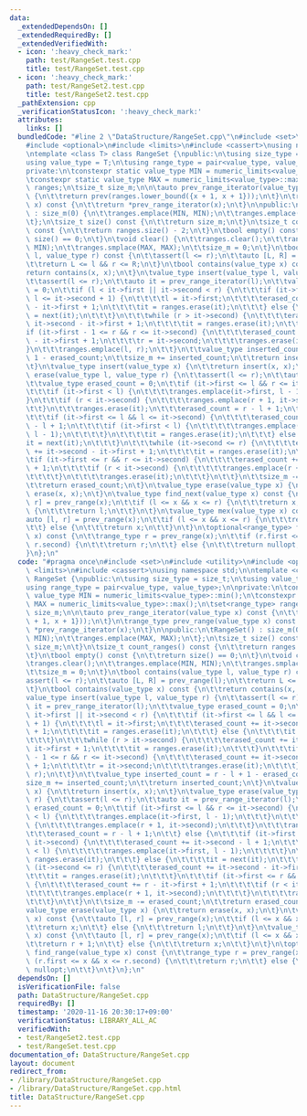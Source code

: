 ```yaml
---
data:
  _extendedDependsOn: []
  _extendedRequiredBy: []
  _extendedVerifiedWith:
  - icon: ':heavy_check_mark:'
    path: test/RangeSet.test.cpp
    title: test/RangeSet.test.cpp
  - icon: ':heavy_check_mark:'
    path: test/RangeSet2.test.cpp
    title: test/RangeSet2.test.cpp
  _pathExtension: cpp
  _verificationStatusIcon: ':heavy_check_mark:'
  attributes:
    links: []
  bundledCode: "#line 2 \"DataStructure/RangeSet.cpp\"\n#include <set>\n#include <utility>\n\
    #include <optional>\n#include <limits>\n#include <cassert>\nusing namespace std;\n\
    \ntemplate <class T> class RangeSet {\npublic:\n\tusing size_type = size_t;\n\t\
    using value_type = T;\n\tusing range_type = pair<value_type, value_type>;\n\n\
    private:\n\tconstexpr static value_type MIN = numeric_limits<value_type>::min();\n\
    \tconstexpr static value_type MAX = numeric_limits<value_type>::max();\n\tset<range_type>\
    \ ranges;\n\tsize_t size_m;\n\n\tauto prev_range_iterator(value_type x) const\
    \ {\n\t\treturn prev(ranges.lower_bound({x + 1, x + 1}));\n\t}\n\trange_type prev_range(value_type\
    \ x) const {\n\t\treturn *prev_range_iterator(x);\n\t}\n\npublic:\n\tRangeSet()\
    \ : size_m(0) {\n\t\tranges.emplace(MIN, MIN);\n\t\tranges.emplace(MAX, MAX);\n\
    \t};\n\tsize_t size() const {\n\t\treturn size_m;\n\t}\n\tsize_t count_ranges()\
    \ const {\n\t\treturn ranges.size() - 2;\n\t}\n\tbool empty() const {\n\t\treturn\
    \ size() == 0;\n\t}\n\tvoid clear() {\n\t\tranges.clear();\n\t\tranges.emplace(MIN,\
    \ MIN);\n\t\tranges.smplace(MAX, MAX);\n\t\tsize_m = 0;\n\t}\n\tbool contains(value_type\
    \ l, value_type r) const {\n\t\tassert(l <= r);\n\t\tauto [L, R] = prev_range(l);\n\
    \t\treturn L <= l && r <= R;\n\t}\n\tbool contains(value_type x) const {\n\t\t\
    return contains(x, x);\n\t}\n\tvalue_type insert(value_type l, value_type r) {\n\
    \t\tassert(l <= r);\n\t\tauto it = prev_range_iterator(l);\n\t\tvalue_type erased_count\
    \ = 0;\n\t\tif (l < it->first || it->second < r) {\n\t\t\tif (it->first <= l &&\
    \ l <= it->second + 1) {\n\t\t\t\tl = it->first;\n\t\t\t\terased_count += it->second\
    \ - it->first + 1;\n\t\t\t\tit = ranges.erase(it);\n\t\t\t} else {\n\t\t\t\tit\
    \ = next(it);\n\t\t\t}\n\t\t\twhile (r > it->second) {\n\t\t\t\terased_count +=\
    \ it->second - it->first + 1;\n\t\t\t\tit = ranges.erase(it);\n\t\t\t}\n\t\t\t\
    if (it->first - 1 <= r && r <= it->second) {\n\t\t\t\terased_count += it->second\
    \ - it->first + 1;\n\t\t\t\tr = it->second;\n\t\t\t\tranges.erase(it);\n\t\t\t\
    }\n\t\t\tranges.emplace(l, r);\n\t\t}\n\t\tvalue_type inserted_count = r - l +\
    \ 1 - erased_count;\n\t\tsize_m += inserted_count;\n\t\treturn inserted_count;\n\
    \t}\n\tvalue_type insert(value_type x) {\n\t\treturn insert(x, x);\n\t}\n\tvalue_type\
    \ erase(value_type l, value_type r) {\n\t\tassert(l <= r);\n\t\tauto it = prev_range_iterator(l);\n\
    \t\tvalue_type erased_count = 0;\n\t\tif (it->first <= l && r <= it->second) {\n\
    \t\t\tif (it->first < l) {\n\t\t\t\tranges.emplace(it->first, l - 1);\n\t\t\t\
    }\n\t\t\tif (r < it->second) {\n\t\t\t\tranges.emplace(r + 1, it->second);\n\t\
    \t\t}\n\t\t\tranges.erase(it);\n\t\t\terased_count = r - l + 1;\n\t\t} else {\n\
    \t\t\tif (it->first <= l && l <= it->second) {\n\t\t\t\terased_count += it->second\
    \ - l + 1;\n\t\t\t\tif (it->first < l) {\n\t\t\t\t\tranges.emplace(it->first,\
    \ l - 1);\n\t\t\t\t}\n\t\t\t\tit = ranges.erase(it);\n\t\t\t} else {\n\t\t\t\t\
    it = next(it);\n\t\t\t}\n\t\t\twhile (it->second <= r) {\n\t\t\t\terased_count\
    \ += it->second - it->first + 1;\n\t\t\t\tit = ranges.erase(it);\n\t\t\t}\n\t\t\
    \tif (it->first <= r && r <= it->second) {\n\t\t\t\terased_count += r - it->first\
    \ + 1;\n\t\t\t\tif (r < it->second) {\n\t\t\t\t\tranges.emplace(r + 1, it->second);\n\
    \t\t\t\t}\n\t\t\t\tranges.erase(it);\n\t\t\t}\n\t\t}\n\t\tsize_m -= erased_count;\n\
    \t\treturn erased_count;\n\t}\n\tvalue_type erase(value_type x) {\n\t\treturn\
    \ erase(x, x);\n\t}\n\tvalue_type find_next(value_type x) const {\n\t\tauto [l,\
    \ r] = prev_range(x);\n\t\tif (l <= x && x <= r) {\n\t\t\treturn x;\n\t\t} else\
    \ {\n\t\t\treturn l;\n\t\t}\n\t}\n\tvalue_type mex(value_type x) const {\n\t\t\
    auto [l, r] = prev_range(x);\n\t\tif (l <= x && x <= r) {\n\t\t\treturn r + 1;\n\
    \t\t} else {\n\t\t\treturn x;\n\t\t}\n\t}\n\toptional<range_type> find_range(value_type\
    \ x) const {\n\t\trange_type r = prev_range(x);\n\t\tif (r.first <= x && x <=\
    \ r.second) {\n\t\t\treturn r;\n\t\t} else {\n\t\t\treturn nullopt;\n\t\t}\n\t\
    }\n};\n"
  code: "#pragma once\n#include <set>\n#include <utility>\n#include <optional>\n#include\
    \ <limits>\n#include <cassert>\nusing namespace std;\n\ntemplate <class T> class\
    \ RangeSet {\npublic:\n\tusing size_type = size_t;\n\tusing value_type = T;\n\t\
    using range_type = pair<value_type, value_type>;\n\nprivate:\n\tconstexpr static\
    \ value_type MIN = numeric_limits<value_type>::min();\n\tconstexpr static value_type\
    \ MAX = numeric_limits<value_type>::max();\n\tset<range_type> ranges;\n\tsize_t\
    \ size_m;\n\n\tauto prev_range_iterator(value_type x) const {\n\t\treturn prev(ranges.lower_bound({x\
    \ + 1, x + 1}));\n\t}\n\trange_type prev_range(value_type x) const {\n\t\treturn\
    \ *prev_range_iterator(x);\n\t}\n\npublic:\n\tRangeSet() : size_m(0) {\n\t\tranges.emplace(MIN,\
    \ MIN);\n\t\tranges.emplace(MAX, MAX);\n\t};\n\tsize_t size() const {\n\t\treturn\
    \ size_m;\n\t}\n\tsize_t count_ranges() const {\n\t\treturn ranges.size() - 2;\n\
    \t}\n\tbool empty() const {\n\t\treturn size() == 0;\n\t}\n\tvoid clear() {\n\t\
    \tranges.clear();\n\t\tranges.emplace(MIN, MIN);\n\t\tranges.smplace(MAX, MAX);\n\
    \t\tsize_m = 0;\n\t}\n\tbool contains(value_type l, value_type r) const {\n\t\t\
    assert(l <= r);\n\t\tauto [L, R] = prev_range(l);\n\t\treturn L <= l && r <= R;\n\
    \t}\n\tbool contains(value_type x) const {\n\t\treturn contains(x, x);\n\t}\n\t\
    value_type insert(value_type l, value_type r) {\n\t\tassert(l <= r);\n\t\tauto\
    \ it = prev_range_iterator(l);\n\t\tvalue_type erased_count = 0;\n\t\tif (l <\
    \ it->first || it->second < r) {\n\t\t\tif (it->first <= l && l <= it->second\
    \ + 1) {\n\t\t\t\tl = it->first;\n\t\t\t\terased_count += it->second - it->first\
    \ + 1;\n\t\t\t\tit = ranges.erase(it);\n\t\t\t} else {\n\t\t\t\tit = next(it);\n\
    \t\t\t}\n\t\t\twhile (r > it->second) {\n\t\t\t\terased_count += it->second -\
    \ it->first + 1;\n\t\t\t\tit = ranges.erase(it);\n\t\t\t}\n\t\t\tif (it->first\
    \ - 1 <= r && r <= it->second) {\n\t\t\t\terased_count += it->second - it->first\
    \ + 1;\n\t\t\t\tr = it->second;\n\t\t\t\tranges.erase(it);\n\t\t\t}\n\t\t\tranges.emplace(l,\
    \ r);\n\t\t}\n\t\tvalue_type inserted_count = r - l + 1 - erased_count;\n\t\t\
    size_m += inserted_count;\n\t\treturn inserted_count;\n\t}\n\tvalue_type insert(value_type\
    \ x) {\n\t\treturn insert(x, x);\n\t}\n\tvalue_type erase(value_type l, value_type\
    \ r) {\n\t\tassert(l <= r);\n\t\tauto it = prev_range_iterator(l);\n\t\tvalue_type\
    \ erased_count = 0;\n\t\tif (it->first <= l && r <= it->second) {\n\t\t\tif (it->first\
    \ < l) {\n\t\t\t\tranges.emplace(it->first, l - 1);\n\t\t\t}\n\t\t\tif (r < it->second)\
    \ {\n\t\t\t\tranges.emplace(r + 1, it->second);\n\t\t\t}\n\t\t\tranges.erase(it);\n\
    \t\t\terased_count = r - l + 1;\n\t\t} else {\n\t\t\tif (it->first <= l && l <=\
    \ it->second) {\n\t\t\t\terased_count += it->second - l + 1;\n\t\t\t\tif (it->first\
    \ < l) {\n\t\t\t\t\tranges.emplace(it->first, l - 1);\n\t\t\t\t}\n\t\t\t\tit =\
    \ ranges.erase(it);\n\t\t\t} else {\n\t\t\t\tit = next(it);\n\t\t\t}\n\t\t\twhile\
    \ (it->second <= r) {\n\t\t\t\terased_count += it->second - it->first + 1;\n\t\
    \t\t\tit = ranges.erase(it);\n\t\t\t}\n\t\t\tif (it->first <= r && r <= it->second)\
    \ {\n\t\t\t\terased_count += r - it->first + 1;\n\t\t\t\tif (r < it->second) {\n\
    \t\t\t\t\tranges.emplace(r + 1, it->second);\n\t\t\t\t}\n\t\t\t\tranges.erase(it);\n\
    \t\t\t}\n\t\t}\n\t\tsize_m -= erased_count;\n\t\treturn erased_count;\n\t}\n\t\
    value_type erase(value_type x) {\n\t\treturn erase(x, x);\n\t}\n\tvalue_type find_next(value_type\
    \ x) const {\n\t\tauto [l, r] = prev_range(x);\n\t\tif (l <= x && x <= r) {\n\t\
    \t\treturn x;\n\t\t} else {\n\t\t\treturn l;\n\t\t}\n\t}\n\tvalue_type mex(value_type\
    \ x) const {\n\t\tauto [l, r] = prev_range(x);\n\t\tif (l <= x && x <= r) {\n\t\
    \t\treturn r + 1;\n\t\t} else {\n\t\t\treturn x;\n\t\t}\n\t}\n\toptional<range_type>\
    \ find_range(value_type x) const {\n\t\trange_type r = prev_range(x);\n\t\tif\
    \ (r.first <= x && x <= r.second) {\n\t\t\treturn r;\n\t\t} else {\n\t\t\treturn\
    \ nullopt;\n\t\t}\n\t}\n};\n"
  dependsOn: []
  isVerificationFile: false
  path: DataStructure/RangeSet.cpp
  requiredBy: []
  timestamp: '2020-11-16 20:30:17+09:00'
  verificationStatus: LIBRARY_ALL_AC
  verifiedWith:
  - test/RangeSet2.test.cpp
  - test/RangeSet.test.cpp
documentation_of: DataStructure/RangeSet.cpp
layout: document
redirect_from:
- /library/DataStructure/RangeSet.cpp
- /library/DataStructure/RangeSet.cpp.html
title: DataStructure/RangeSet.cpp
---
```

